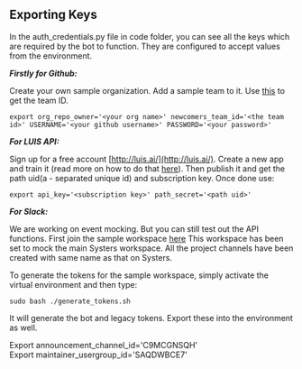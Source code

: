 Exporting Keys
---

In the auth_credentials.py file in code folder, you can
see all the keys which are required by the bot to function.
They are configured to accept values from the environment.

***Firstly for Github:***

Create your own sample organization. Add a sample team to it.
Use [this](https://developer.github.com/v3/teams/#list-teams) to get 
the team ID.

```
export org_repo_owner='<your org name>' newcomers_team_id='<the team id>' USERNAME='<your github username>' PASSWORD='<your password>'
```

***For LUIS API:***

Sign up for a free account [http://luis.ai/](http://luis.ai/).
Create a new app and train it (read more on how to do that 
[here](nlp_explainations.md)). Then publish it and get 
the path uid(a - separated unique id) and subscription key.
Once done use:
```
export api_key='<subscription key>' path_secret='<path uid>'
```

***For Slack:***

We are working on event mocking. But you can still test out 
the API functions. First join the sample workspace 
[here](https://join.slack.com/t/sysbotsample/shared_invite/enQtNDAzMTU2MTkwNTYyLTIwYzQ2ZTk0YzQ4MzM1MGRjMjI0ZjkxOTdlYjRlNTg5OTU4ZDM5YzFmMWYxNjAwYzg2OWY1MzA1Y2FiOGQxZjI)
This workspace has been set to mock the main Systers workspace.
All the project channels have been created with same name as that 
on Systers.

To generate the tokens for the sample workspace, 
simply activate the virtual environment and then type:

```
sudo bash ./generate_tokens.sh
```
It will generate the bot and legacy tokens. Export these into the environment as well.  

Export announcement_channel_id='C9MCGNSQH'  
Export maintainer_usergroup_id='SAQDWBCE7'

 